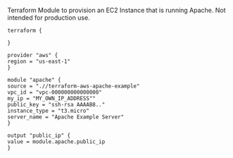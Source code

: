 Terraform Module to provision an EC2 Instance that is running Apache. Not intended for production use.

```hcl
terraform {

}

provider "aws" {
region = "us-east-1"
}

module "apache" {
source = ".//terraform-aws-apache-example"
vpc_id = "vpc-000000000000000"
my_ip = "MY_OWN_IP_ADDRESS""
public_key = "ssh-rsa AAAAB8.."
instance_type = "t3.micro"
server_name = "Apache Example Server"
}

output "public_ip" {
value = module.apache.public_ip
}
```
